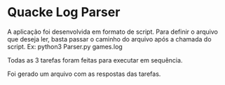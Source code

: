 # Quacke Log Parser
A aplicação foi desenvolvida em formato de script. Para definir o arquivo que deseja ler, basta passar o caminho do arquivo após a chamada do script. Ex: python3 Parser.py games.log

Todas as 3 tarefas foram feitas para executar em sequência.

Foi gerado um arquivo com as respostas das tarefas.